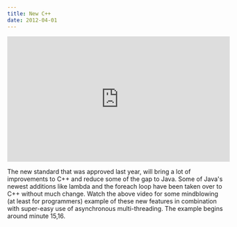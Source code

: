 ```yaml
---
title: New C++
date: 2012-04-01
---
```

<iframe style="height:288px;width:512px" src="http://channel9.msdn.com/Shows/The+Knowledge+Chamber/C-A-Language-for-Modern-Times/player?w=512&h=288" frameBorder="0" scrolling="no" ></iframe>

The new standard that was approved last year, will bring a lot of improvements to C++ and reduce some of the gap to Java. Some of Java's newest additions like lambda and the foreach loop have been taken over to C++ without much change. Watch the above video for some mindblowing (at least for programmers) example of these new features in combination with super-easy use of asynchronous multi-threading. The example begins around minute 15,16.
